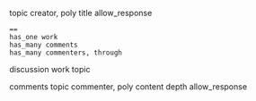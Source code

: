 topic
	creator, poly
	title
	allow_response

	== 
	has_one work
	has_many comments
	has_many commenters, through


discussion
	work 
	topic 

comments
	topic
	commenter, poly
	content
	depth
	allow_response


